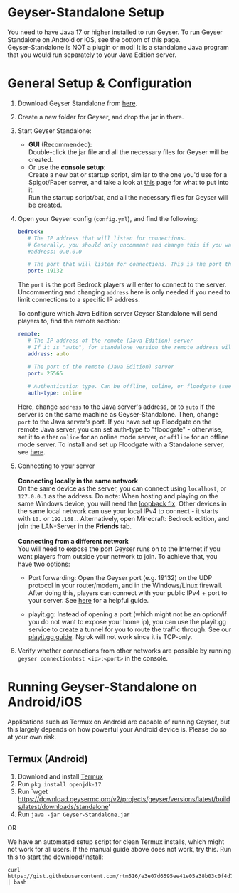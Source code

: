 # Geyser-Standalone Setup

<div class="alert alert-info" role="alert">
   You need to have Java 17 or higher installed to run Geyser. To run Geyser Standalone on Android or iOS, see the bottom of this page.
</div>

<div class="alert alert-warning" role="alert">
   Geyser-Standalone is NOT a plugin or mod! It is a standalone Java program that you would run separately to your Java Edition server.
</div>

# General Setup & Configuration

1. Download Geyser Standalone from [here](https://download.geysermc.org/v2/projects/geyser/versions/latest/builds/latest/downloads/standalone).
2. Create a new folder for Geyser, and drop the jar in there.
3. Start Geyser Standalone:
   - **GUI** (Recommended): <br>
   Double-click the jar file and all the necessary files for Geyser will be created.
   - Or use the **console setup**: <br>
   Create a new bat or startup script, similar to the one you'd use for a Spigot/Paper server, and take a look at [this](/geyser/creating-a-startup-script/) page for what to put into it. <br>
   Run the startup script/bat, and all the necessary files for Geyser will be created.

4. Open your Geyser config (`config.yml`), and find the following:

   ```yaml
   bedrock: 
      # The IP address that will listen for connections. 
      # Generally, you should only uncomment and change this if you want to limit what IPs can connect to your server. 
      #address: 0.0.0.0 

      # The port that will listen for connections. This is the port that Bedrock players will use to connect to your server.
      port: 19132 
   ```
   The `port` is the port Bedrock players will enter to connect to the server. <br>
   Uncommenting and changing `address` here is only needed if you need to limit connections to a specific IP address.
   <br>

   To configure which Java Edition server Geyser Standalone will send players to, find the remote section:
   ```yaml
   remote:
      # The IP address of the remote (Java Edition) server
      # If it is "auto", for standalone version the remote address will be set to 127.0.0.1.
      address: auto

      # The port of the remote (Java Edition) server
      port: 25565
      
      # Authentication type. Can be offline, online, or floodgate (see https://github.com/GeyserMC/Geyser/wiki/Floodgate).
      auth-type: online
   ```
   Here, change `address` to the Java server's address, or to `auto` if the server is on the same machine as Geyser-Standalone. 
Then, change `port` to the Java server's port. If you have set up Floodgate on the remote Java server, you can set auth-type to "floodgate" - otherwise, 
set it to either `online` for an online mode server, or `offline` for an offline mode server. To install and set up Floodgate with a Standalone server, see [here](/floodgate/setup). <br>
   
5. Connecting to your server
   <br> <br>
   **Connecting locally in the same network** <br>
   On the same device as the server, you can connect using `localhost`, or `127.0.0.1` as the address.
   Do note: When hosting and playing on the same Windows device, you will need the [loopback fix](/geyser/fixing-unable-to-connect-to-world/#Using-Geyser-on-the-same-computer).
   Other devices in the same local network can use your local IPv4 to connect - it starts with `10.` or `192.168.`.
   Alternatively, open Minecraft: Bedrock edition, and join the LAN-Server in the **Friends** tab.
   <br> <br>
   **Connecting from a different network**<br>
   You will need to expose the port Geyser runs on to the Internet if you want players from outside your network to join.
   To achieve that, you have two options: <br>

    - Port forwarding: Open the Geyser port (e.g. 19132) on the UDP protocol in your router/modem, and in the Windows/Linux firewall.
      After doing this, players can connect with your public IPv4 + port to your server.
      See [here](/geyser/port-forwarding/) for a helpful guide. <br>

    - playit.gg: Instead of opening a port (which might not be an option/if you do not want to expose your home ip), you can use
      the playit.gg service to create a tunnel for you to route the traffic through. See our [playit.gg guide](/geyser/playit-gg).
      Ngrok will not work since it is TCP-only. <br>

6. Verify whether connections from other networks are possible by running `geyser connectiontest <ip>:<port>` in the console.

# Running Geyser-Standalone on Android/iOS

<div class="alert alert-warning" role="alert">
   Applications such as Termux on Android are capable of running Geyser, but this largely depends on how powerful your Android device is. Please do so at your own risk.
</div>

## Termux (Android)
1. Download and install [Termux](https://termux.com/)
2. Run `pkg install openjdk-17`
3. Run `wget https://download.geysermc.org/v2/projects/geyser/versions/latest/builds/latest/downloads/standalone'
4. Run `java -jar Geyser-Standalone.jar`

OR

We have an automated setup script for clean Termux installs, which might not work for all users. If the manual guide above does not work, try this.
Run this to start the download/install:
```
curl https://gist.githubusercontent.com/rtm516/e3e07d6595ee41e05a38b03c0f4d7a80/raw/install.sh | bash
```

